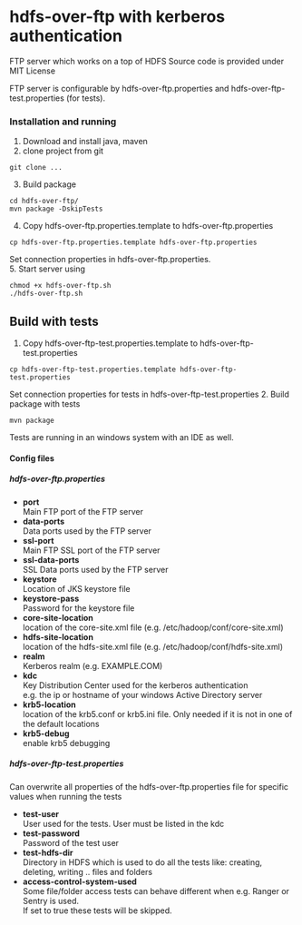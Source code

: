 hdfs-over-ftp with kerberos authentication
==========================================
FTP server which works on a top of HDFS Source code is provided under MIT License

FTP server is configurable by hdfs-over-ftp.properties and hdfs-over-ftp-test.properties (for tests).

### Installation and running
1. Download and install java, maven
2. clone project from git  
```
git clone ...
```
3. Build package  
```
cd hdfs-over-ftp/  
mvn package -DskipTests
```
4. Copy hdfs-over-ftp.properties.template to hdfs-over-ftp.properties  
```
cp hdfs-over-ftp.properties.template hdfs-over-ftp.properties
```  
Set connection properties in hdfs-over-ftp.properties.  
5. Start server using  
```
chmod +x hdfs-over-ftp.sh
./hdfs-over-ftp.sh
```

## Build with tests
1. Copy hdfs-over-ftp-test.properties.template to hdfs-over-ftp-test.properties  
```
cp hdfs-over-ftp-test.properties.template hdfs-over-ftp-test.properties
```  
Set connection properties for tests in hdfs-over-ftp-test.properties
2. Build package with tests  
```
mvn package
```
Tests are running in an windows system with an IDE as well.

#### Config files
##### hdfs-over-ftp.properties
* **port**  
	Main FTP port of the FTP server
* **data-ports**  
	Data ports used by the FTP server
* **ssl-port**  
	Main FTP SSL port of the FTP server
* **ssl-data-ports**  
	SSL Data ports used by the FTP server
* **keystore**  
	Location of JKS keystore file
* **keystore-pass**  
	Password for the keystore file
* **core-site-location**  
	location of the core-site.xml file (e.g. /etc/hadoop/conf/core-site.xml)
* **hdfs-site-location**  
	location of the hdfs-site.xml file (e.g. /etc/hadoop/conf/hdfs-site.xml)
* **realm**  
	Kerberos realm (e.g. EXAMPLE.COM)
* **kdc**  
	Key Distribution Center used for the kerberos authentication  
	e.g. the ip or hostname of your windows Active Directory server
* **krb5-location**  
	location of the krb5.conf or krb5.ini file. Only needed if it is not in one of the default locations
* **krb5-debug**  
	enable krb5 debugging

##### hdfs-over-ftp-test.properties
Can overwrite all properties of the hdfs-over-ftp.properties file for specific values when running the tests
* **test-user**  
	User used for the tests. User must be listed in the kdc
* **test-password**  
	Password of the test user
* **test-hdfs-dir**  
	Directory in HDFS which is used to do all the tests like: creating, deleting, writing .. files and folders
* **access-control-system-used**  
	Some file/folder access tests can behave different when e.g. Ranger or Sentry is used.  
	If set to true these tests will be skipped.